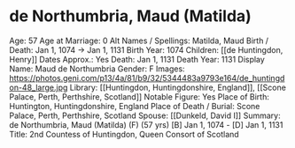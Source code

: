 # de Northumbria, Maud (Matilda)

Age: 57
Age at Marriage: 0
Alt Names / Spellings: Matilda, Maud
Birth / Death: Jan 1, 1074 → Jan 1, 1131
Birth Year: 1074
Children: [[de Huntingdon, Henry]]
Dates Approx.: Yes
Death: Jan 1, 1131
Death Year: 1131
Display Name: Maud de Northumbria
Gender: F
Images: https://photos.geni.com/p13/4a/81/b9/32/5344483a9793e164/de_huntingdon-48_large.jpg
Library: [[Huntingdon, Huntingdonshire, England]], [[Scone Palace, Perth, Perthshire, Scotland]]
Notable Figure: Yes
Place of Birth: Huntington, Huntingdonshire, England
Place of Death / Burial: Scone Palace, Perth, Perthshire, Scotland
Spouse: [[Dunkeld, David I]]
Summary: de Northumbria, Maud (Matilda) (F) (57 yrs)
[B] Jan 1, 1074 - [D] Jan 1, 1131
Title: 2nd Countess of Huntingdon, Queen Consort of Scotland